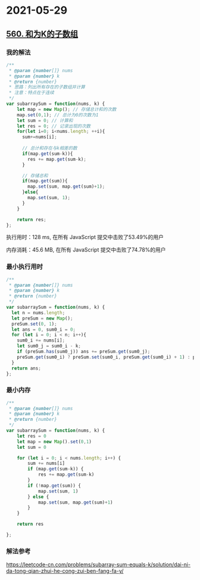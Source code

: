 # 2021-05-29

## [560. 和为K的子数组](https://leetcode-cn.com/problems/subarray-sum-equals-k/)

### 我的解法

```js
/**
 * @param {number[]} nums
 * @param {number} k
 * @return {number}
 * 思路：列出所有存在的子数组并计算
 * 注意：特点在于连续
 */
var subarraySum = function(nums, k) {
    let map = new Map(); // 存储总计和的次数
    map.set(0,1); // 总计为0的次数为1
    let sum = 0; // 计算和
    let res = 0; // 记录出现的次数
    for(let i=0; i<nums.length; ++i){
      sum+=nums[i];
      
      // 总计和存在与k相差的数
      if(map.get(sum-k)){
        res += map.get(sum-k);
      }

      // 存储总和
      if(map.get(sum)){
        map.set(sum, map.get(sum)+1);
      }else{
        map.set(sum, 1);
      }
    }

    return res;
};
```

执行用时：128 ms, 在所有 JavaScript 提交中击败了53.49%的用户

内存消耗：45.6 MB, 在所有 JavaScript 提交中击败了74.78%的用户

### 最小执行用时

```js
/**
 * @param {number[]} nums
 * @param {number} k
 * @return {number}
 */
var subarraySum = function(nums, k) {
  let n = nums.length;
  let preSum = new Map();
  preSum.set(0, 1);
  let ans = 0, sum0_i = 0;
  for (let i = 0; i < n; i++){
    sum0_i += nums[i];
    let sum0_j = sum0_i - k;
    if (preSum.has(sum0_j)) ans += preSum.get(sum0_j);
    preSum.get(sum0_i) ? preSum.set(sum0_i, preSum.get(sum0_i) + 1) : preSum.set(sum0_i, 1);
  }
  return ans;
};
```

### 最小内存

```js
/**
 * @param {number[]} nums
 * @param {number} k
 * @return {number}
 */
var subarraySum = function(nums, k) {
    let res = 0
    let map = new Map().set(0,1)
    let sum = 0

    for (let i = 0; i < nums.length; i++) {
        sum += nums[i]
        if (map.get(sum-k)) {
            res += map.get(sum-k)
        } 
        if (!map.get(sum)) {
            map.set(sum, 1)
        } else {
            map.set(sum, map.get(sum)+1)
        }
    }

    return res

};
```

### 解法参考
https://leetcode-cn.com/problems/subarray-sum-equals-k/solution/dai-ni-da-tong-qian-zhui-he-cong-zui-ben-fang-fa-y/
